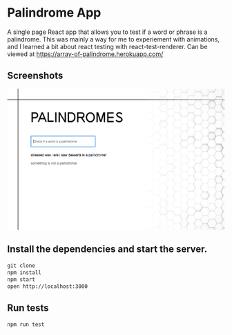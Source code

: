Palindrome App
=====================

A single page React app that allows you to test if a word or phrase is a palindrome. This was mainly a way for me to experiement with animations, and I learned a bit about react testing with react-test-renderer. Can be viewed at https://array-of-palindrome.herokuapp.com/

## Screenshots
!["Opening page"](https://github.com/Dylanlj/array-of-palindrome/blob/master/docs/single-page.png)

## Install the dependencies and start the server.

```
git clone
npm install
npm start
open http://localhost:3000
```
## Run tests

```
npm run test
```
